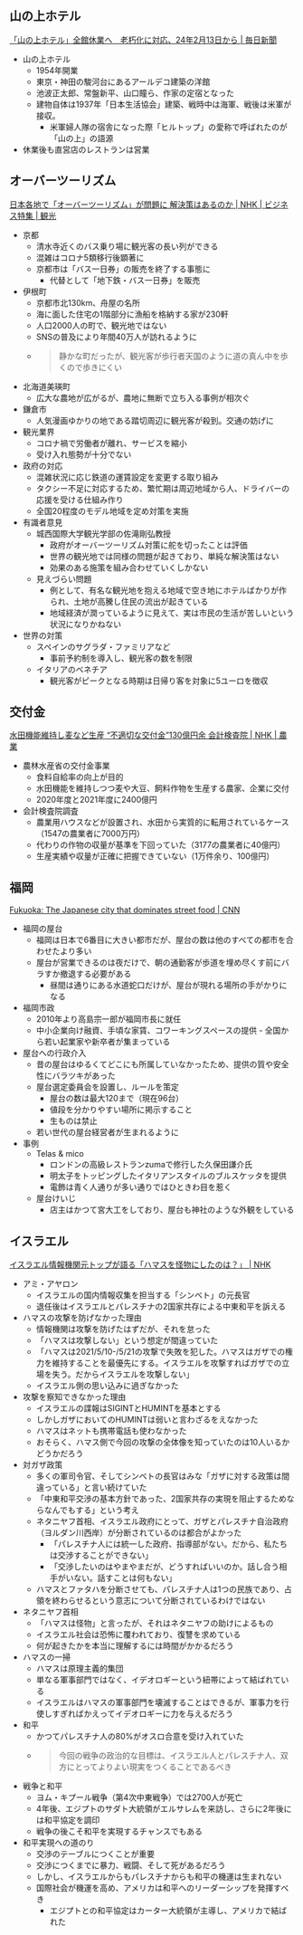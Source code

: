 ## 山の上ホテル

[「山の上ホテル」全館休業へ　老朽化に対応、24年2月13日から | 毎日新聞](https://mainichi.jp/articles/20231023/k00/00m/020/282000c)

- 山の上ホテル
  - 1954年開業
  - 東京・神田の駿河台にあるアールデコ建築の洋館
  - 池波正太郎、常盤新平、山口瞳ら、作家の定宿となった
  - 建物自体は1937年「日本生活協会」建築、戦時中は海軍、戦後は米軍が接収。
    - 米軍婦人隊の宿舎になった際「ヒルトップ」の愛称で呼ばれたのが「山の上」の語源
- 休業後も直営店のレストランは営業

## オーバーツーリズム

[日本各地で「オーバーツーリズム」が問題に 解決策はあるのか | NHK | ビジネス特集 | 観光](https://www3.nhk.or.jp/news/html/20231023/k10014234211000.html)

- 京都
  - 清水寺近くのバス乗り場に観光客の長い列ができる
  - 混雑はコロナ5類移行後顕著に
  - 京都市は「バス一日券」の販売を終了する事態に
    - 代替として「地下鉄・バス一日券」を販売
- 伊根町
  - 京都市北130km、舟屋の名所
  - 海に面した住宅の1階部分に漁船を格納する家が230軒
  - 人口2000人の町で、観光地ではない
  - SNSの普及により年間40万人が訪れるように
  - > 静かな町だったが、観光客が歩行者天国のように道の真ん中を歩くので歩きにくい
- 北海道美瑛町
  - 広大な農地が広がるが、農地に無断で立ち入る事例が相次ぐ
- 鎌倉市
  - 人気漫画ゆかりの地である踏切周辺に観光客が殺到。交通の妨げに
- 観光業界
  - コロナ禍で労働者が離れ、サービスを縮小
  - 受け入れ態勢が十分でない
- 政府の対応
  - 混雑状況に応じ鉄道の運賃設定を変更する取り組み
  - タクシー不足に対応するため、繁忙期は周辺地域から人、ドライバーの応援を受ける仕組み作り
  - 全国20程度のモデル地域を定め対策を実施
- 有識者意見
  - 城西国際大学観光学部の佐滝剛弘教授
    - 政府がオーバーツーリズム対策に舵を切ったことは評価
    - 世界の観光地では同様の問題が起きており、単純な解決策はない
    - 効果のある施策を組み合わせていくしかない
  - 見えづらい問題
    - 例として、有名な観光地を抱える地域で空き地にホテルばかりが作られ、土地が高騰し住民の流出が起きている
    - 地域経済が潤っているように見えて、実は市民の生活が苦しいという状況になりかねない
- 世界の対策
  - スペインのサグラダ・ファミリアなど
    - 事前予約制を導入し、観光客の数を制限
  - イタリアのベネチア
    - 観光客がピークとなる時期は日帰り客を対象に5ユーロを徴収

## 交付金

[水田機能維持し麦など生産 “不適切な交付金”130億円余 会計検査院 | NHK | 農業](https://www3.nhk.or.jp/news/html/20231023/k10014234591000.html)

- 農林水産省の交付金事業
  - 食料自給率の向上が目的
  - 水田機能を維持しつつ麦や大豆、飼料作物を生産する農家、企業に交付
  - 2020年度と2021年度に2400億円
- 会計検査院調査
  - 農業用ハウスなどが設置され、水田から実質的に転用されているケース（1547の農業者に7000万円）
  - 代わりの作物の収量が基準を下回っていた（3177の農業者に40億円）
  - 生産実績や収量が正確に把握できていない（1万件余り、100億円）

## 福岡

[Fukuoka: The Japanese city that dominates street food | CNN](https://edition.cnn.com/travel/fukuoka-japan-street-food-yatai-intl-hnk/index.html)

- 福岡の屋台
  - 福岡は日本で6番目に大きい都市だが、屋台の数は他のすべての都市を合わせたより多い
  - 屋台が営業できるのは夜だけで、朝の通勤客が歩道を埋め尽くす前にバラすか撤退する必要がある
    - 昼間は通りにある水道蛇口だけが、屋台が現れる場所の手がかりになる
- 福岡市政
  - 2010年より高島宗一郎が福岡市長に就任
  - 中小企業向け融資、手頃な家賃、コワーキングスペースの提供 - 全国から若い起業家や新卒者が集まっている
- 屋台への行政介入
  - 昔の屋台はゆるくてどこにも所属していなかったため、提供の質や安全性にバラツキがあった
  - 屋台選定委員会を設置し、ルールを策定
    - 屋台の数は最大120まで（現在96台）
    - 値段を分かりやすい場所に掲示すること
    - 生ものは禁止
  - 若い世代の屋台経営者が生まれるように
- 事例
  - Telas & mico
    - ロンドンの高級レストランzumaで修行した久保田謙介氏
    - 明太子をトッピングしたイタリアンスタイルのブルスケッタを提供
    - 電飾は青く人通りが多い通りではひときわ目を惹く
  - 屋台けいじ
    - 店主はかつて宮大工をしており、屋台も神社のような外観をしている

## イスラエル

[イスラエル情報機関元トップが語る「ハマスを怪物にしたのは？」 | NHK](https://www3.nhk.or.jp/news/special/international_news_navi/articles/qa/2023/10/24/35315.html)

- アミ・アヤロン
  - イスラエルの国内情報収集を担当する「シンベト」の元長官
  - 退任後はイスラエルとパレスチナの2国家共存による中東和平を訴える
- ハマスの攻撃を防げなかった理由
  - 情報機関は攻撃を防げたはずだが、それを怠った
  - 「ハマスは攻撃しない」という想定が間違っていた
  - 「ハマスは2021/5/10-/5/21の攻撃で失敗を犯した。ハマスはガザでの権力を維持することを最優先にする。イスラエルを攻撃すればガザでの立場を失う。だからイスラエルを攻撃しない」
  - イスラエル側の思い込みに過ぎなかった
- 攻撃を察知できなかった理由
  - イスラエルの諜報はSIGINTとHUMINTを基本とする
  - しかしガザにおいてのHUMINTは弱いと言わざるをえなかった
  - ハマスはネットも携帯電話も使わなかった
  - おそらく、ハマス側で今回の攻撃の全体像を知っていたのは10人いるかどうかだろう
- 対ガザ政策
  - 多くの軍司令官、そしてシンベトの長官はみな「ガザに対する政策は間違っている」と言い続けていた
  - 「中東和平交渉の基本方針であった、2国家共存の実現を阻止するためならなんでもする」という考え
  - ネタニヤフ首相、イスラエル政府にとって、ガザとパレスチナ自治政府（ヨルダン川西岸）が分断されているのは都合がよかった
    - 「パレスチナ人には統一した政府、指導部がない。だから、私たちは交渉することができない」
    - 「交渉したいのはやまやまだが、どうすればいいのか。話し合う相手がいない。話すことは何もない」
  - ハマスとファタハを分断させても、パレスチナ人は1つの民族であり、占領を終わらせるという意志について分断されているわけではない
- ネタニヤフ首相
  - 「ハマスは怪物」と言ったが、それはネタニヤフの助けによるもの
  - イスラエル社会は恐怖に覆われており、復讐を求めている
  - 何が起きたかを本当に理解するには時間がかかるだろう
- ハマスの一掃
  - ハマスは原理主義的集団
  - 単なる軍事部門ではなく、イデオロギーという紐帯によって結ばれている
  - イスラエルはハマスの軍事部門を壊滅することはできるが、軍事力を行使しすぎればかえってイデオロギーに力を与えるだろう
- 和平
  - かつてパレスチナ人の80%がオスロ合意を受け入れていた
  - > 今回の戦争の政治的な目標は、イスラエル人とパレスチナ人、双方にとってよりよい現実をつくることであるべき
- 戦争と和平
  - ヨム・キプール戦争（第4次中東戦争）では2700人が死亡
  - 4年後、エジプトのサダト大統領がエルサレムを来訪し、さらに2年後には和平協定を調印
  - 戦争の後こそ和平を実現するチャンスでもある
- 和平実現への道のり
  - 交渉のテーブルにつくことが重要
  - 交渉につくまでに暴力、戦闘、そして死があるだろう
  - しかし、イスラエルからもパレスチナからも和平の機運は生まれない
  - 国際社会が機運を高め、アメリカは和平へのリーダーシップを発揮すべき
    - エジプトとの和平協定はカーター大統領が主導し、アメリカで結ばれた
